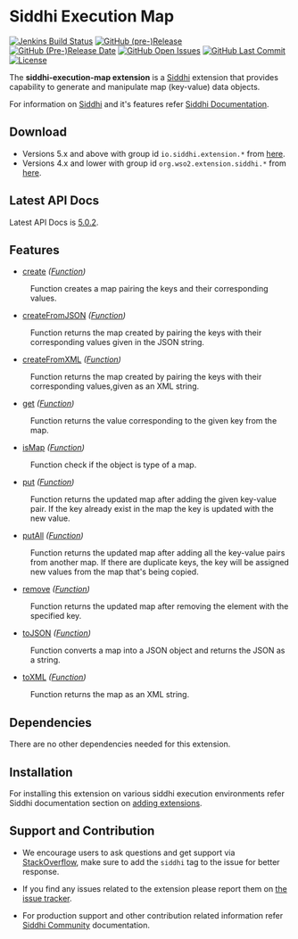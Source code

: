 Siddhi Execution Map
======================================

  [![Jenkins Build Status](https://wso2.org/jenkins/job/siddhi/job/siddhi-execution-map/badge/icon)](https://wso2.org/jenkins/job/siddhi/job/siddhi-execution-map/)
  [![GitHub (pre-)Release](https://img.shields.io/github/release/siddhi-io/siddhi-execution-map/all.svg)](https://github.com/siddhi-io/siddhi-execution-map/releases)
  [![GitHub (Pre-)Release Date](https://img.shields.io/github/release-date-pre/siddhi-io/siddhi-execution-map.svg)](https://github.com/siddhi-io/siddhi-execution-map/releases)
  [![GitHub Open Issues](https://img.shields.io/github/issues-raw/siddhi-io/siddhi-execution-map.svg)](https://github.com/siddhi-io/siddhi-execution-map/issues)
  [![GitHub Last Commit](https://img.shields.io/github/last-commit/siddhi-io/siddhi-execution-map.svg)](https://github.com/siddhi-io/siddhi-execution-map/commits/master)
  [![License](https://img.shields.io/badge/License-Apache%202.0-blue.svg)](https://opensource.org/licenses/Apache-2.0)

The **siddhi-execution-map extension** is a <a target="_blank" href="https://siddhi.io/">Siddhi</a> extension that provides capability to generate and manipulate map (key-value) data objects.

For information on <a target="_blank" href="https://siddhi.io/">Siddhi</a> and it's features refer <a target="_blank" href="https://siddhi.io/redirect/docs.html">Siddhi Documentation</a>. 

## Download

* Versions 5.x and above with group id `io.siddhi.extension.*` from <a target="_blank" href="https://mvnrepository.com/artifact/io.siddhi.extension.execution.map/siddhi-execution-map/">here</a>.
* Versions 4.x and lower with group id `org.wso2.extension.siddhi.*` from <a target="_blank" href="https://mvnrepository.com/artifact/org.wso2.extension.siddhi.execution.map/siddhi-execution-map">here</a>.

## Latest API Docs 

Latest API Docs is <a target="_blank" href="https://siddhi-io.github.io/siddhi-execution-map/api/5.0.2">5.0.2</a>.

## Features

* <a target="_blank" href="https://siddhi-io.github.io/siddhi-execution-map/api/5.0.2/#create-function">create</a> *(<a target="_blank" href="http://siddhi.io/en/v5.0/docs/query-guide/#function">Function</a>)*<br> <div style="padding-left: 1em;"><p>Function creates a map pairing the keys and their corresponding values.</p></div>
* <a target="_blank" href="https://siddhi-io.github.io/siddhi-execution-map/api/5.0.2/#createfromjson-function">createFromJSON</a> *(<a target="_blank" href="http://siddhi.io/en/v5.0/docs/query-guide/#function">Function</a>)*<br> <div style="padding-left: 1em;"><p>Function returns the map created by pairing the keys with their corresponding values given in the JSON string.</p></div>
* <a target="_blank" href="https://siddhi-io.github.io/siddhi-execution-map/api/5.0.2/#createfromxml-function">createFromXML</a> *(<a target="_blank" href="http://siddhi.io/en/v5.0/docs/query-guide/#function">Function</a>)*<br> <div style="padding-left: 1em;"><p>Function returns the map created by pairing the keys with their corresponding values,given as an XML string.</p></div>
* <a target="_blank" href="https://siddhi-io.github.io/siddhi-execution-map/api/5.0.2/#get-function">get</a> *(<a target="_blank" href="http://siddhi.io/en/v5.0/docs/query-guide/#function">Function</a>)*<br> <div style="padding-left: 1em;"><p>Function returns the value corresponding to the given key from the map.</p></div>
* <a target="_blank" href="https://siddhi-io.github.io/siddhi-execution-map/api/5.0.2/#ismap-function">isMap</a> *(<a target="_blank" href="http://siddhi.io/en/v5.0/docs/query-guide/#function">Function</a>)*<br> <div style="padding-left: 1em;"><p>Function check if the object is type of a map.</p></div>
* <a target="_blank" href="https://siddhi-io.github.io/siddhi-execution-map/api/5.0.2/#put-function">put</a> *(<a target="_blank" href="http://siddhi.io/en/v5.0/docs/query-guide/#function">Function</a>)*<br> <div style="padding-left: 1em;"><p>Function returns the updated map after adding the given key-value pair. If the key already exist in the map the key is updated with the new value.</p></div>
* <a target="_blank" href="https://siddhi-io.github.io/siddhi-execution-map/api/5.0.2/#putall-function">putAll</a> *(<a target="_blank" href="http://siddhi.io/en/v5.0/docs/query-guide/#function">Function</a>)*<br> <div style="padding-left: 1em;"><p>Function returns the updated map after adding all the key-value pairs from another map. If there are duplicate keys, the key will be assigned new values from the map that's being copied.</p></div>
* <a target="_blank" href="https://siddhi-io.github.io/siddhi-execution-map/api/5.0.2/#remove-function">remove</a> *(<a target="_blank" href="http://siddhi.io/en/v5.0/docs/query-guide/#function">Function</a>)*<br> <div style="padding-left: 1em;"><p>Function returns the updated map after removing the element with the specified key.</p></div>
* <a target="_blank" href="https://siddhi-io.github.io/siddhi-execution-map/api/5.0.2/#tojson-function">toJSON</a> *(<a target="_blank" href="http://siddhi.io/en/v5.0/docs/query-guide/#function">Function</a>)*<br> <div style="padding-left: 1em;"><p>Function converts a map into a JSON object and returns the JSON as a string.</p></div>
* <a target="_blank" href="https://siddhi-io.github.io/siddhi-execution-map/api/5.0.2/#toxml-function">toXML</a> *(<a target="_blank" href="http://siddhi.io/en/v5.0/docs/query-guide/#function">Function</a>)*<br> <div style="padding-left: 1em;"><p>Function returns the map as an XML string.</p></div>

## Dependencies 

There are no other dependencies needed for this extension. 

## Installation

For installing this extension on various siddhi execution environments refer Siddhi documentation section on <a target="_blank" href="https://siddhi.io/redirect/add-extensions.html">adding extensions</a>.

## Support and Contribution

* We encourage users to ask questions and get support via <a target="_blank" href="https://stackoverflow.com/questions/tagged/siddhi">StackOverflow</a>, make sure to add the `siddhi` tag to the issue for better response.

* If you find any issues related to the extension please report them on <a target="_blank" href="https://github.com/siddhi-io/siddhi-execution-map/issues">the issue tracker</a>.

* For production support and other contribution related information refer <a target="_blank" href="https://siddhi.io/community/">Siddhi Community</a> documentation.
